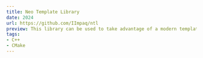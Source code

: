 ```yaml
---
title: Neo Template Library 
date: 2024
url: https://github.com/IImpaq/ntl
preview: This library can be used to take advantage of a modern template library features (specifically built for modern C++). 
tags:
- C++
- CMake
---
```

